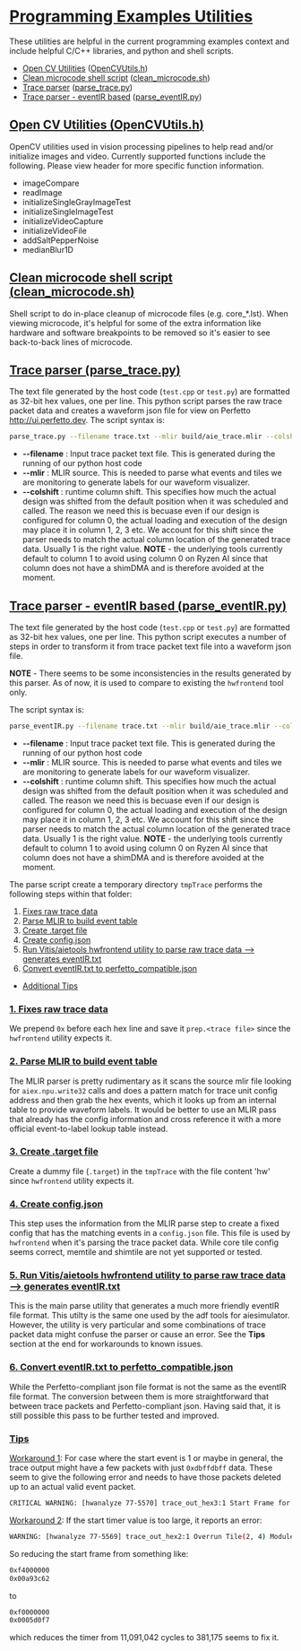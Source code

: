 
<!---//===- README.md --------------------------*- Markdown -*-===//
//
// This file is licensed under the Apache License v2.0 with LLVM Exceptions.
// See https://llvm.org/LICENSE.txt for license information.
// SPDX-License-Identifier: Apache-2.0 WITH LLVM-exception
//
// Copyright (C) 2022, Advanced Micro Devices, Inc.
// 
//===----------------------------------------------------------------------===//-->

# <ins>Programming Examples Utilities</ins>

These utilities are helpful in the current programming examples context and include helpful C/C++ libraries, and python and shell scripts.

- [Open CV Utilities](#open-cv-utilities-opencvutilsh) ([OpenCVUtils.h](./OpenCVUtils.h))
- [Clean microcode shell script](#clean-microcode-shell-script-clean_microcodesh) ([clean_microcode.sh](./clean_microcode.sh))
- [Trace parser](#trace-parser-parse_tracepy) ([parse_trace.py](./parse_trace.py))
- [Trace parser - eventIR based](#trace-parser---eventir-based-parse_eventirpy) ([parse_eventIR.py](./parse_eventIR.py))

## <u>Open CV Utilities ([OpenCVUtils.h](./OpenCVUtils.h))</u>
OpenCV utilities used in vision processing pipelines to help read and/or initialize images and video. Currently supported functions include the following. Please view header for more specific function information. 
* imageCompare
* readImage
* initializeSingleGrayImageTest
* initializeSingleImageTest
* initializeVideoCapture
* initializeVideoFile
* addSaltPepperNoise
* medianBlur1D

## <u>Clean microcode shell script ([clean_microcode.sh](./clean_microcode.sh))</u>
Shell script to do in-place cleanup of microcode files (e.g. core_*.lst). When viewing microcode, it's helpful for some of the extra information like hardware and software breakpoints to be removed so it's easier to see back-to-back lines of microcode.

## <u>Trace parser ([parse_trace.py](./parse_trace.py))</u>
The text file generated by the host code (`test.cpp` or `test.py`) are formatted as 32-bit hex values, one per line. This python script parses the raw trace packet data and creates a waveform json file for view on Perfetto http://ui.perfetto.dev. The script syntax is:

```bash
parse_trace.py --filename trace.txt --mlir build/aie_trace.mlir --colshift 1 > parse_eventIR_vs.json
```

* **--filename** : Input trace packet text file. This is generated during the running of our python host code
* **--mlir**     : MLIR source. This is needed to parse what events and tiles we are monitoring to generate labels for our waveform visualizer.
* **--colshift** : runtime column shift. This specifies how much the actual design was shifted from the default position when it was scheduled and called. The reason we need this is becuase even if our design is configured for column 0, the actual loading and execution of the design may place it in column 1, 2, 3 etc. We account for this shift since the parser needs to match the actual column location of the generated trace data. Usually 1 is the right value. **NOTE** - the underlying tools currently default to column 1 to avoid using column 0 on Ryzen AI since that column does not have a shimDMA and is therefore avoided at the moment.


## <u>Trace parser - eventIR based ([parse_eventIR.py](./parse_eventIR.py))</u>
The text file generated by the host code (`test.cpp` or `test.py`) are formatted as 32-bit hex values, one per line. This python script executes a number of steps in order to transform it from trace packet text file into a waveform json file.

**NOTE** - There seems to be some inconsistencies in the results generated by this parser. As of now, it is used to compare to existing the `hwfrontend` tool only.

The script syntax is:

```bash
parse_eventIR.py --filename trace.txt --mlir build/aie_trace.mlir --colshift 1 > parse_eventIR_vs.json
```
* **--filename** : Input trace packet text file. This is generated during the running of our python host code
* **--mlir**     : MLIR source. This is needed to parse what events and tiles we are monitoring to generate labels for our waveform visualizer.
* **--colshift** : runtime column shift. This specifies how much the actual design was shifted from the default position when it was scheduled and called. The reason we need this is becuase even if our design is configured for column 0, the actual loading and execution of the design may place it in column 1, 2, 3 etc. We account for this shift since the parser needs to match the actual column location of the generated trace data. Usually 1 is the right value. **NOTE** - the underlying tools currently default to column 1 to avoid using column 0 on Ryzen AI since that column does not have a shimDMA and is therefore avoided at the moment.

The parse script create a temporary directory `tmpTrace` performs the following steps within that folder:
1. [Fixes raw trace data](#1-fixes-raw-trace-data)
1. [Parse MLIR to build event table](#2-parse-mlir-to-build-event-table)
1. [Create .target file](#3-create-target-file)
1. [Create config.json](#4-create-configjson)
1. [Run Vitis/aietools hwfrontend utility to parse raw trace data --> generates eventIR.txt](#5-run-vitisaietools-hwfrontend-utility-to-parse-raw-trace-data----generates-eventirtxt)
1. [Convert eventIR.txt to perfetto_compatible.json](#6-convert-eventirtxt-to-perfetto_compatiblejson)
* [Additional Tips](#tips)

### <u>1. Fixes raw trace data</u>
We prepend `0x` before each hex line and save it `prep.<trace file>` since the `hwfrontend` utility expects it.

### <u>2. Parse MLIR to build event table</u>
The MLIR parser is pretty rudimentary as it scans the source mlir file looking for `aiex.npu.write32` calls and does a pattern match for trace unit config address and then grab the hex events, which it looks up from an internal table to provide waveform labels. It would be better to use an MLIR pass that already has the config information and cross reference it with a more official event-to-label lookup table instead. 

### <u>3. Create .target file</u>
Create a dummy file (`.target`) in the `tmpTrace` with the file content 'hw' since `hwfrontend` utility expects it.

### <u>4. Create config.json</u>
This step uses the information from the MLIR parse step to create a fixed config that has the matching events in a `config.json` file. This file is used by `hwfrontend` when it's parsing the trace packet data. While core tile config seems correct, memtile and shimtile are not yet supported or tested.

### <u>5. Run Vitis/aietools hwfrontend utility to parse raw trace data --> generates eventIR.txt</u>
This is the main parse utility that generates a much more friendly eventIR file format. This utilty is the same one used by the adf tools for aiesimulator. However, the utility is very particular and some combinations of trace packet data might confuse the parser or cause an error. See the **Tips** section at the end for workarounds to known issues.

### <u>6. Convert eventIR.txt to perfetto_compatible.json</u> 
While the Perfetto-compliant json file format is not the same as the eventIR file format. The conversion between them is more straightforward that between trace packets and Perfetto-compliant json. Having said that, it is still possible this pass to be further tested and improved.

### <u>Tips</u>
<u>Workaround 1</u>: For case where the start event is 1 or maybe in general, the trace output might have a few packets with just `0xdbffdbff` data. These seem to give the following error and needs to have those packets deleted up to an actual valid event packet.
```bash
CRITICAL WARNING: [hwanalyze 77-5570] trace_out_hex3:1 Start Frame for Tile(2, 4) Module: cm looks to be missing as trace configuration is not available.
```
<u>Workaround 2</u>: If the start timer value is too large, it reports an error:
```bash
WARNING: [hwanalyze 77-5569] trace_out_hex2:1 Overrun Tile(2, 4) Module: cm. Hence further decoding of this particular module will be skipped.
```
So reducing the start frame from something like:
```bash
0xf4000000
0x00a93c62
```
to
```bash
0xf0000000
0x0005d0f7
```
which reduces the timer from 11,091,042 cycles to 381,175 seems to fix it.

